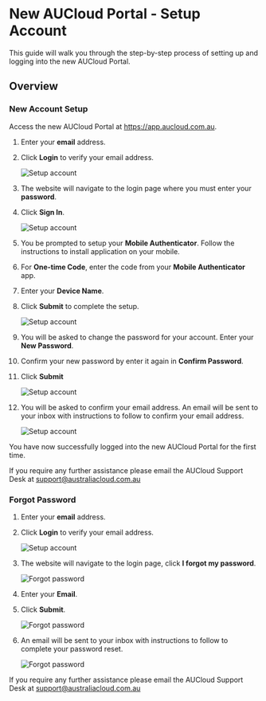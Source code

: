 # New AUCloud Portal - Setup Account

This guide will walk you through the step-by-step process of setting up and logging into the new AUCloud Portal.

## Overview
### New Account Setup

Access the new AUCloud Portal at https://app.aucloud.com.au.

1. Enter your **email** address.
1. Click **Login** to verify your email address.

    ![Setup account](./assets/setup-account-1.png)

1. The website will navigate to the login page where you must enter your **password**.
1. Click **Sign In**.

    ![Setup account](./assets/setup-account-2.png)

1. You be prompted to setup your **Mobile Authenticator**. Follow the instructions to install application on your mobile.
1. For **One-time Code**, enter the code from your **Mobile Authenticator** app.
1. Enter your **Device Name**.
1. Click **Submit** to complete the setup.

    ![Setup account](./assets/setup-account-3.png)

1. You will be asked to change the password for your account. Enter your **New Password**.
1. Confirm your new password by enter it again in **Confirm Password**.
1. Click **Submit**

    ![Setup account](./assets/setup-account-4.png)

1. You will be asked to confirm your email address. An email will be sent to your inbox with instructions to follow to confirm your email address.

    ![Setup account](./assets/setup-account-5.png)

You have now successfully logged into the new AUCloud Portal for the first time. 

If you require any further assistance please email the AUCloud Support Desk at support@australiacloud.com.au

### Forgot Password

1. Enter your **email** address.
1. Click **Login** to verify your email address.

    ![Setup account](./assets/setup-account-1.png)

1. The website will navigate to the login page, click **I forgot my password**.

    ![Forgot password](./assets/forgot-password-1.png)

1. Enter your **Email**.
1. Click **Submit**.

    ![Forgot password](./assets/forgot-password-2.png)

1. An email will be sent to your inbox with instructions to follow to complete your password reset.

    ![Forgot password](./assets/forgot-password-3.png)

If you require any further assistance please email the AUCloud Support Desk at support@australiacloud.com.au
